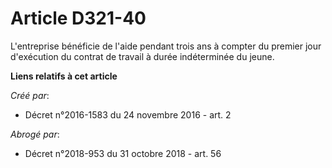 # Article D321-40

L'entreprise bénéficie de l'aide pendant trois ans à compter du premier jour d'exécution du contrat de travail à durée
indéterminée du jeune.

**Liens relatifs à cet article**

_Créé par_:

  - Décret n°2016-1583 du 24 novembre 2016 - art. 2

_Abrogé par_:

  - Décret n°2018-953 du 31 octobre 2018 - art. 56
